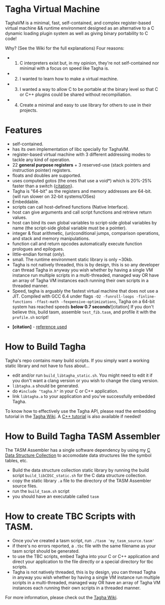 # Tagha Virtual Machine
TaghaVM is a minimal, fast, self-contained, and complex register-based virtual machine && runtime environment designed as an alternative to a C dynamic loading plugin system as well as giving binary portability to C code!

Why? (See the Wiki for the full explanations)
Four reasons:
* 1. C interpreters exist but, in my opinion, they're not self-contained nor minimal with a focus on speed like Tagha is.
* 2. I wanted to learn how to make a virtual machine.
* 3. I wanted a way to allow C to be portable at the binary level so that C or C++ plugins could be shared without recompiliation.
* 4. Create a minimal and easy to use library for others to use in their projects.

# Features
* self-contained.
* has its own implementation of libc specially for TaghaVM.
* register-based virtual machine with 3 different addressing modes to tackle any kind of operation.
* 22 **general purpose registers** + 3 reserved-use (stack pointers and instruction pointer) registers.
* floats and doubles are supported.
* uses computed gotos (the ones that use a void\*) which is 20%-25% faster than a switch {[citation](http://eli.thegreenplace.net/2012/07/12/computed-goto-for-efficient-dispatch-tables)}.
* Tagha is "64-bit" as the registers and memory addresses are 64-bit. (will run slower on 32-bit systems/OSes)
* Embeddable.
* scripts can call host-defined functions (Native Interface).
* host can give arguments and call script functions and retrieve return values.
* host can bind its own global variables to script-side global variables by name (the script-side global variable must be a pointer).
* integer & float arithmetic, (un)conditional jumps, comparison operations, and stack and memory manipulations.
* function call and return opcodes automatically execute function prologues and epilogues.
* little-endian format (only).
* small. The runtime environment static library is only ~30kb.
* Tagha is not natively threaded, this is by design, this is so any developer can thread Tagha in anyway you wish whether by having a single VM instance run multiple scripts in a multi-threaded, managed way OR have an array of Tagha VM instances each running their own scripts in a threaded manner.
* Speed, tagha is arguably the fastest virtual machine that does not use a JIT. Compiled with GCC 6.4 under flags `-O2 -funroll-loops -finline-functions -ffast-math -fexpensive-optimizations`, Tagha on a 64-bit system has reached speeds **below 0.7 seconds**![citation] If you don't believe this, build tasm, assemble `test_fib.tasm`, and profile it with the `profile.sh` script!
- **[citation]** - [reference used](https://github.com/r-lyeh-archived/scriptorium#results)

# How to Build Tagha
Tagha's repo contains many build scripts. If you simply want a working static library and not have to fuss about...
* edit and/or run `build_libtagha_static.sh`. You might need to edit it if you don't want a clang version or you wish to change the clang version.
* `libtagha.a` should be generated.
* do `#include "tagha.h"` in your C or C++ application.
* link `libtagha.a` to your application and you've successfully embedded Tagha.

To know how to effectively use the Tagha API, please read the embedding tutorial in the [Tagha Wiki](https://github.com/assyrianic/Tagha-Virtual-Machine/wiki/Embedding-Tagha-to-your-Application!-(C)). A [C++ tutorial](https://github.com/assyrianic/Tagha-Virtual-Machine/wiki/Embedding-Tagha-to-your-Application!-(C-Plus-Plus)) is also available if needed!

# How to Build Tagha TASM Assembler
The TASM Assembler has a single software dependency by using my [C Data Structure Collection](https://github.com/assyrianic/C-Data-Structure-Collection) to accomodate data structures like the symbol tables, etc.

* Build the data structure collection static library by running the build script `build_libCDSC_static.sh` for the C data structure collection.
* copy the static library `.a` file to the directory of the TASM Assembler source files.
* run the `build_tasm.sh` script
* you should have an executable called `tasm`

# How to create TBC Scripts with TASM.
* Once you've created a tasm script, run `./tasm 'my_tasm_source.tasm'`
* if there's no errors reported, a `.tbc` file with the same filename as your tasm script should be generated.
* to use the TBC scripts, embed Tagha into your C or C++ application and direct your application to the file directly or a special directory for tbc scripts.
* Tagha is not natively threaded, this is by design, you can thread Tagha in anyway you wish whether by having a single VM instance run multiple scripts in a multi-threaded, managed way OR have an array of Tagha VM instances each running their own scripts in a threaded manner.

For more information, please check out the [Tagha Wiki](https://github.com/assyrianic/Tagha-Virtual-Machine/wiki).
